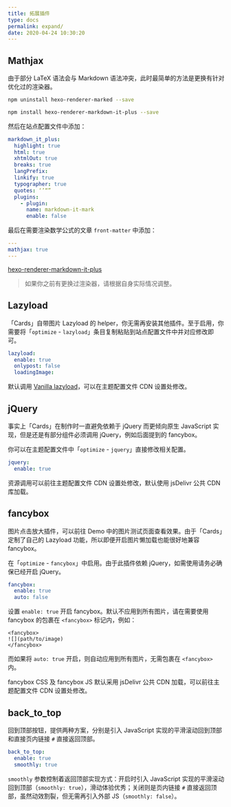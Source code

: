 ```yaml
---
title: 拓展插件
type: docs
permalink: expand/
date: 2020-04-24 10:30:20
---
```




## Mathjax

由于部分 LaTeX 语法会与 Markdown 语法冲突，此时最简单的方法是更换有针对优化过的渲染器。

```bash
npm uninstall hexo-renderer-marked --save

npm install hexo-renderer-markdown-it-plus --save
```

然后在站点配置文件中添加：

```yaml
markdown_it_plus:
  highlight: true
  html: true
  xhtmlOut: true
  breaks: true
  langPrefix:
  linkify: true
  typographer: true
  quotes: ‘’“”
  plugins:
    - plugin:
      name: markdown-it-mark
      enable: false
```

最后在需要渲染数学公式的文章 `front-matter` 中添加：

```yaml
---
mathjax: true
---
```

[hexo-renderer-markdown-it-plus](https://github.com/CHENXCHEN/hexo-renderer-markdown-it-plus) 

>   如果你之前有更换过渲染器，请根据自身实际情况调整。

## Lazyload

「Cards」自带图片 Lazyload 的 helper，你无需再安装其他插件。至于启用，你需要将「`optimize` - `lazyload`」条目复制粘贴到站点配置文件中并对应修改即可。

```yaml
lazyload:
  enable: true
  onlypost: false
  loadingImage: 
```

默认调用 [Vanilla lazyload](https://github.com/verlok/lazyload)，可以在主题配置文件 CDN 设置处修改。

## jQuery

事实上「Cards」在制作时一直避免依赖于 jQuery 而更倾向原生 JavaScript 实现，但是还是有部分组件必须调用 jQuery，例如后面提到的 fancybox。

你可以在主题配置文件中「`optimize` - `jquery`」直接修改相关配置。

```yaml
jquery: 
  enable: true
```

资源调用可以前往主题配置文件 CDN 设置处修改，默认使用 jsDelivr 公共 CDN 库加载。

## fancybox

图片点击放大插件，可以前往 Demo 中的图片测试页面查看效果。由于「Cards」定制了自己的 Lazyload 功能，所以即便开启图片懒加载也能很好地兼容 fancybox。

在「`optimize` - `fancybox`」中启用。由于此插件依赖 jQuery，如需使用请务必确保已经开启 jQuery。

```yaml
fancybox: 
  enable: true
  auto: false
```

设置 `enable: true` 开启 fancybox。默认不应用到所有图片，请在需要使用 fancybox 的包裹在 `<fancybox>` 标记内，例如：

```
<fancybox>
![](path/to/image)
</fancybox>
```

 而如果将 `auto: true` 开启，则自动应用到所有图片，无需包裹在 `<fancybox>` 内。

fancybox CSS 及 fancybox JS 默认采用 jsDelivr 公共 CDN 加载，可以前往主题配置文件 CDN 设置处修改。

## back_to_top

回到顶部按钮，提供两种方案，分别是引入 JavaScript 实现的平滑滚动回到顶部和直接页内链接 `#` 直接返回顶部。

```yaml
back_to_top: 
  enable: true
  smoothly: true
```

`smoothly` 参数控制着返回顶部实现方式：开启时引入 JavaScript 实现的平滑滚动回到顶部（`smoothly: true`），滑动体验优秀；关闭则是页内链接 `#` 直接返回顶部，虽然动效割裂，但无需再引入外部 JS（`smoothly: false`）。